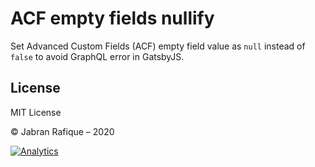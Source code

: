 # ACF empty fields nullify

Set Advanced Custom Fields (ACF) empty field value as `null` instead of `false` to avoid GraphQL error in GatsbyJS.

## License

MIT License

&copy; Jabran Rafique &ndash; 2020

[![Analytics](https://ga-beacon.appspot.com/UA-50688851-1/acf-empty-fields-nullify)](https://github.com/igrigorik/ga-beacon)
